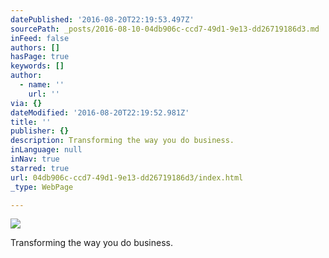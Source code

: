 ```yaml
---
datePublished: '2016-08-20T22:19:53.497Z'
sourcePath: _posts/2016-08-10-04db906c-ccd7-49d1-9e13-dd26719186d3.md
inFeed: false
authors: []
hasPage: true
keywords: []
author:
  - name: ''
    url: ''
via: {}
dateModified: '2016-08-20T22:19:52.981Z'
title: ''
publisher: {}
description: Transforming the way you do business.
inLanguage: null
inNav: true
starred: true
url: 04db906c-ccd7-49d1-9e13-dd26719186d3/index.html
_type: WebPage

---
```

![](https://the-grid-user-content.s3-us-west-2.amazonaws.com/329e189d-c37d-47d9-9af1-02c517052c42.jpg)

Transforming the way you do business.
